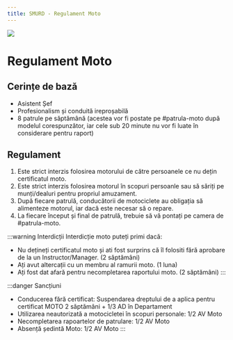 ```yaml
---
title: SMURD - Regulament Moto
---
```


![](https://i.imgur.com/LvfaJB2.png)

# <span class="title-font">Regulament Moto</span>

## <span class="header-font">Cerințe de bază</span>
- Asistent Șef
- Profesionalism și conduită ireproșabilă
- 8 patrule pe săptămână (acestea vor fi postate pe #patrula-moto după modelul corespunzător, iar cele sub 20 minute nu vor fi luate în considerare pentru raport)

## <span class="header-font">Regulament</span>
1. Este strict interzis folosirea motorului de către persoanele ce nu dețin certificatul moto.
2. Este strict interzis folosirea motorul în scopuri persoanle sau să săriți pe munți/dealuri pentru propriul amuzament.
3. După fiecare patrulă, conducătorii de motociclete au obligația să alimenteze motorul, iar dacă este necesar să o repare.
4. La fiecare început și final de patrulă, trebuie să vă pontați pe camera de #patrula-moto.

:::warning Interdicții
Interdicție moto puteți primi dacă:
- Nu dețineți certificatul moto și ati fost surprins că îl folositi fără aprobare de la un Instructor/Manager. (2 săptămâni)
- Ați avut altercații cu un membru al ramurii moto. (1 luna)
- Ați fost dat afară pentru necompletarea raportului moto. (2 săptămâni)
:::

:::danger Sancțiuni
- Conducerea fără certificat: Suspendarea dreptului de a aplica pentru certificat MOTO 2 săptămâni + 1/3 AD în Departament
- Utilizarea neautorizată a motocicletei în scopuri personale: 1/2 AV Moto
- Necompletarea rapoartelor de patrulare: 1/2 AV Moto
- Absență ședintă Moto: 1/2 AV Moto
:::